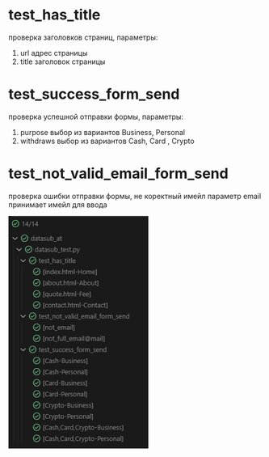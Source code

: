 #  test_has_title 
проверка заголовков страниц, параметры: 
1) url адрес страницы
2) title заголовок страницы

#  test_success_form_send
проверка успешной отправки формы, параметры:
1) purpose выбор из вариантов Business, Personal
2) withdraws выбор из вариантов Cash, Card , Crypto

# test_not_valid_email_form_send
проверка ошибки отправки формы, не коректный имейл
параметр email принимает имейл для ввода

![пример прогона тестов](image.png)